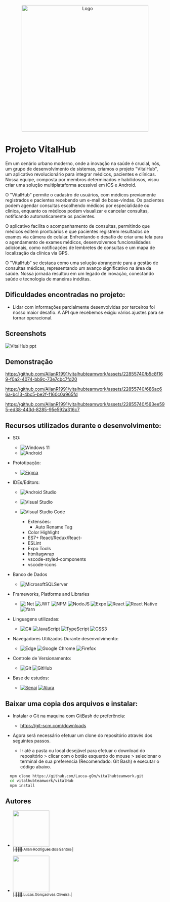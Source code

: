<p align="center">
  <img src="https://github.com/Lucca-gOn/vitalhubteamwork/assets/22855740/77de95ed-639d-4adf-9596-af86b0042e1d" alt="Logo" width="400"/>
</p>


# Projeto VitalHub

Em um cenário urbano moderno, onde a inovação na saúde é crucial, nós, um grupo de desenvolvimento de sistemas, criamos o projeto "VitalHub", um aplicativo revolucionário para integrar médicos, pacientes e clínicas. Nossa equipe, composta por membros determinados e habilidosos, visou criar uma solução multiplataforma acessível em iOS e Android.

O "VitalHub" permite o cadastro de usuários, com médicos previamente registrados e pacientes recebendo um e-mail de boas-vindas. Os pacientes podem agendar consultas escolhendo médicos por especialidade ou clínica, enquanto os médicos podem visualizar e cancelar consultas, notificando automaticamente os pacientes.

O aplicativo facilita o acompanhamento de consultas, permitindo que médicos editem prontuários e que pacientes registrem resultados de exames via câmera do celular. Enfrentando o desafio de criar uma tela para o agendamento de exames médicos, desenvolvemos funcionalidades adicionais, como notificações de lembretes de consultas e um mapa de localização da clínica via GPS.

O "VitalHub" se destaca como uma solução abrangente para a gestão de consultas médicas, representando um avanço significativo na área da saúde. Nossa jornada resultou em um legado de inovação, conectando saúde e tecnologia de maneiras inéditas.

## Dificuldades encontradas no projeto:

-	Lidar com informações parcialmente desenvolvidas por terceiros foi nosso maior desafio. A API que recebemos exigiu vários ajustes para se tornar operacional.




## Screenshots


![VitalHub ppt](https://github.com/AllanR1991/vitalhubteamwork/assets/22855740/0d37067c-ce44-47f7-aad1-8a3a305bc8cf)


## Demonstração

https://github.com/AllanR1991/vitalhubteamwork/assets/22855740/b5c8f169-f0a2-4074-bb9c-73e7cbc7fd20

https://github.com/AllanR1991/vitalhubteamwork/assets/22855740/686ac66a-bc13-4bc5-be2f-f160c0a965fd

https://github.com/AllanR1991/vitalhubteamwork/assets/22855740/563ee595-ed38-443d-8285-95e592a316c7

## Recursos utilizados durante o desenvolvimento:

-	SO:
	-	![Windows 11](https://img.shields.io/badge/Windows%2011-%230079d5.svg?style=for-the-badge&logo=Windows%2011&logoColor=white)
	-	![Android](https://img.shields.io/badge/Android-3DDC84?style=for-the-badge&logo=android&logoColor=white)

-	Prototipação:
	-	[![Figma](https://img.shields.io/badge/figma-%23F24E1E.svg?style=for-the-badge&logo=figma&logoColor=white)](https://www.figma.com/design/e3ZVLtySXRLHz0EUPnWm3x/VitalHub-(Alunos)-(Copy)?node-id=0-1&t=2vPrgYVQIYrT0EBz-0)

-  IDEs/Editors:
   -  ![Android Studio](https://img.shields.io/badge/android%20studio-346ac1?style=for-the-badge&logo=android%20studio&logoColor=white)
   -  ![Visual Studio](https://img.shields.io/badge/Visual%20Studio-5C2D91.svg?style=for-the-badge&logo=visual-studio&logoColor=white)
   -  ![Visual Studio Code](https://img.shields.io/badge/Visual%20Studio%20Code-0078d7.svg?style=for-the-badge&logo=visual-studio-code&logoColor=white)
  
     	-	Extensões:
    		-	Auto Rename Tag
        - Color Highlight
        - ES7+ React/Redux/React-
        - ESLint
        - Expo Tools
        - htmltagwrap
        - vscode-styled-components
        - vscode-icons

- Banco de Dados
  -  ![MicrosoftSQLServer](https://img.shields.io/badge/Microsoft%20SQL%20Server-CC2927?style=for-the-badge&logo=microsoft%20sql%20server&logoColor=white)

-  Frameworks, Platforms and Libraries
   -  ![.Net](https://img.shields.io/badge/.NET-5C2D91?style=for-the-badge&logo=.net&logoColor=white) ![JWT](https://img.shields.io/badge/JWT-black?style=for-the-badge&logo=JSON%20web%20tokens) ![NPM](https://img.shields.io/badge/NPM-%23CB3837.svg?style=for-the-badge&logo=npm&logoColor=white) ![NodeJS](https://img.shields.io/badge/node.js-6DA55F?style=for-the-badge&logo=node.js&logoColor=white) ![Expo](https://img.shields.io/badge/expo-1C1E24?style=for-the-badge&logo=expo&logoColor=#D04A37) ![React](https://img.shields.io/badge/react-%2320232a.svg?style=for-the-badge&logo=react&logoColor=%2361DAFB) ![React Native](https://img.shields.io/badge/react_native-%2320232a.svg?style=for-the-badge&logo=react&logoColor=%2361DAFB) ![Yarn](https://img.shields.io/badge/yarn-%232C8EBB.svg?style=for-the-badge&logo=yarn&logoColor=white)
-	Linguagens utilizadas:
	-	![C#](https://img.shields.io/badge/c%23-%23239120.svg?style=for-the-badge&logo=csharp&logoColor=white) 	![JavaScript](https://img.shields.io/badge/javascript-%23323330.svg?style=for-the-badge&logo=javascript&logoColor=%23F7DF1E) ![TypeScript](https://img.shields.io/badge/typescript-%23007ACC.svg?style=for-the-badge&logo=typescript&logoColor=white) ![CSS3](https://img.shields.io/badge/css3-%231572B6.svg?style=for-the-badge&logo=css3&logoColor=white)

-	Navegadores Utilizados Durante desenvolvimento:
	-	![Edge](https://img.shields.io/badge/Edge-0078D7?style=for-the-badge&logo=Microsoft-edge&logoColor=white)	![Google Chrome](https://img.shields.io/badge/Google%20Chrome-4285F4?style=for-the-badge&logo=GoogleChrome&logoColor=white)	![Firefox](https://img.shields.io/badge/Firefox-FF7139?style=for-the-badge&logo=Firefox-Browser&logoColor=white) 

-	Controle de Versionamento:
	-	![Git](https://img.shields.io/badge/git-%23F05033.svg?style=for-the-badge&logo=git&logoColor=white)	![GitHub](https://img.shields.io/badge/github-%23121011.svg?style=for-the-badge&logo=github&logoColor=white)

-	Base de estudos:
	-	[![Senai]( https://img.shields.io/badge/Senai-Infromatica-red)](https://informatica.sp.senai.br/)	[![Alura]( https://img.shields.io/badge/-Alura-blue)](https://www.alura.com.br/)

## Baixar uma copia dos arquivos e instalar:

-	Instalar o Git na maquina com GitBash de preferência:
	-	https://git-scm.com/downloads

-	Agora será necessário efetuar um clone do repositório através dos seguintes passos.
	-	Ir até a pasta ou local desejável para efetuar o download do repositório > clicar com o botão esquerdo do mouse > selecionar o terminal de sua preferencia (Recomendado: Git Bash) e executar o código abaixo.
```bash
  npm clone https://github.com/Lucca-gOn/vitalhubteamwork.git
  cd vitalhubteamwork/vitalHub
  npm install
```

<!--
## Funcionalidades

- Transcrição de imagem em texto.
- Notificação de consultas canceladas
- Agendamentos
- Envio de E-mail
- Perfil de usuario
-->





    
## Autores

- [<img src="https://github.com/Lucca-gOn/vitalhubteamwork/assets/22855740/fe3ac17c-18c6-4b2e-9490-176b9099db5b" width=115><br><sub>| 🙋🏼‍♂️ Allan Rodrigues dos Santos |</sub>](https://github.com/AllanR1991) 

- [<img src="https://github.com/Lucca-gOn/vitalhubteamwork/assets/22855740/f008e055-2819-4c87-a78d-130002ba2c6c" width=115><br><sub>| 🙋🏼‍♂️ Lucas Gonçaolves Oliveira |</sub>](https://github.com/Lucca-gOn) 

























